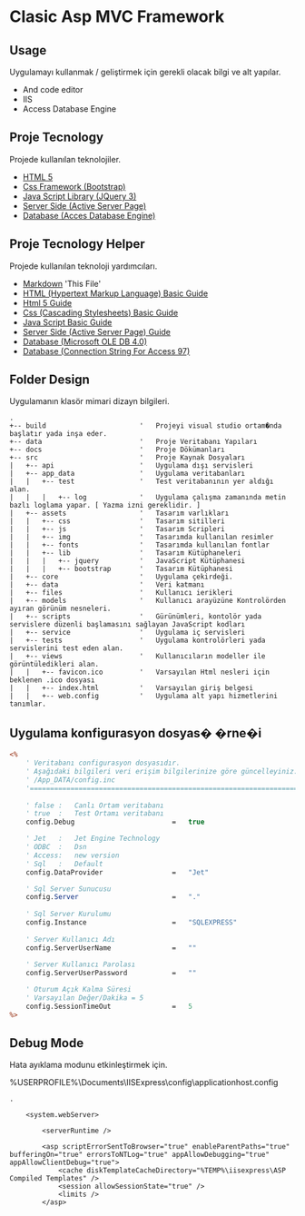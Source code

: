 # Clasic Asp MVC Framework

## Usage

Uygulamayı kullanmak / geliştirmek için gerekli olacak bilgi ve alt yapılar.

* And code editor
* IIS
* Access Database Engine

## Proje Tecnology

Projede kullanılan teknolojiler.

* [HTML 5](https://www.w3.org/html)
* [Css Framework (Bootstrap)](https://getbootstrap.com/docs/3.3/getting-started/)
* [Java Script Library (JQuery 3)](http://api.jquery.com/)
* [Server Side (Active Server Page)](https://msdn.microsoft.com/en-us/library/aa286483.aspx)
* [Database (Acces Database Engine)](https://www.microsoft.com/en-us/download/details.aspx?id=13255)

## Proje Tecnology Helper

Projede kullanılan teknoloji yardımcıları.

* [Markdown](https://github.com/adam-p/markdown-here/wiki/Markdown-Cheatsheet) 'This File'
* [HTML (Hypertext Markup Language) Basic Guide](https://developer.mozilla.org/en-US/docs/Learn/Getting_started_with_the_web/HTML_basics)
* [Html 5 Guide](https://developer.mozilla.org/tr/docs/Web/HTML/HTML5)
* [Css (Cascading Stylesheets) Basic Guide](https://developer.mozilla.org/en-US/docs/Learn/Getting_started_with_the_web/CSS_basics)
* [Java Script Basic Guide](https://developer.mozilla.org/en-US/docs/Learn/Getting_started_with_the_web/JavaScript_basics/)
* [Server Side (Active Server Page) Guide](https://msdn.microsoft.com/en-us/library/ms524929.aspx)
* [Database (Microsoft OLE DB 4.0)](https://docs.microsoft.com/en-us/sql/ado/reference/ado-api/ado-code-examples-vbscript)
* [Database (Connection String For Access 97)](https://www.connectionstrings.com/access-97/)

## Folder Design

Uygulamanın klasör mimari dizayn bilgileri.

```
.
+-- build						'	Projeyi visual studio ortam�nda başlatır yada inşa eder.
+-- data						'	Proje Veritabanı Yapıları
+-- docs						'	Proje Dökümanları
+-- src							'	Proje Kaynak Dosyaları
|   +-- api						'	Uygulama dışı servisleri
|   +-- app_data				'	Uygulama veritabanları
|   |   +-- test				'	Test veritabanının yer aldığı alan.
|   |   |   +-- log 			'	Uygulama çalışma zamanında metin bazlı loglama yapar. [ Yazma izni gereklidir. ]
|   +-- assets					'	Tasarım varlıkları
|   |   +-- css					'	Tasarım sitilleri
|   |   +-- js					'	Tasarım Scripleri
|   |   +-- img					'	Tasarımda kullanılan resimler
|   |   +-- fonts				'	Tasarımda kullanılan fontlar
|   |   +-- lib					'	Tasarım Kütüphaneleri
|   |   |   +-- jquery			'	JavaScript Kütüphanesi
|   |   |   +-- bootstrap		'	Tasarım Kütüphanesi
|   +-- core					'	Uygulama çekirdeği.
|   +-- data					'	Veri katmanı
|   +-- files					'	Kullanıcı ierikleri
|   +-- models					'	Kullanıcı arayüzüne Kontrolörden ayıran görünüm nesneleri.
|   +-- scripts					'	Gürünümleri, kontolör yada servislere düzenli başlamasını sağlayan JavaScript kodları
|   +-- service					'	Uygulama iç servisleri
|   +-- tests					'	Uygulama kontrolörleri yada servislerini test eden alan.
|   +-- views					'	Kullanıcıların modeller ile görüntüledikleri alan.
|   |   +-- favicon.ico			'	Varsayılan Html nesleri için beklenen .ico dosyası
|   |   +-- index.html			'	Varsayılan giriş belgesi
|   |   +-- web.config			'	Uygulama alt yapı hizmetlerini tanımlar.

```
## Uygulama konfigurasyon dosyas� �rne�i
```ASP
<%
    ' Veritabanı configurasyon dosyasıdır.
    ' Aşağıdaki bilgileri veri erişim bilgilerinize göre güncelleyiniz.
    ' /App_DATA/config.inc
    '====================================================================================================
    
	' false	:	Canlı Ortam veritabanı
	' true	:	Test Ortamı veritabanı
	config.Debug						=	true

	' Jet	:	Jet Engine Technology
	' ODBC	:	Dsn 
	' Access:	new version
	' Sql 	:	Default
	config.DataProvider					=	"Jet"

    ' Sql Server Sunucusu
    config.Server                       =   "."
    
    ' Sql Server Kurulumu
    config.Instance                     =   "SQLEXPRESS"
    
    ' Server Kullanıcı Adı
    config.ServerUserName               =   ""
    
    ' Server Kullanıcı Parolası
    config.ServerUserPassword           =   ""

    ' Oturum Açık Kalma Süresi
	' Varsayılan Değer/Dakika = 5
    config.SessionTimeOut				=   5
%>
```

## Debug Mode

Hata ayıklama modunu etkinleştirmek için.

%USERPROFILE%\Documents\IISExpress\config\applicationhost.config

```
.

    <system.webServer>
    
        <serverRuntime />

        <asp scriptErrorSentToBrowser="true" enableParentPaths="true" bufferingOn="true" errorsToNTLog="true" appAllowDebugging="true" appAllowClientDebug="true">
            <cache diskTemplateCacheDirectory="%TEMP%\iisexpress\ASP Compiled Templates" />
            <session allowSessionState="true" />
            <limits />
        </asp>

```